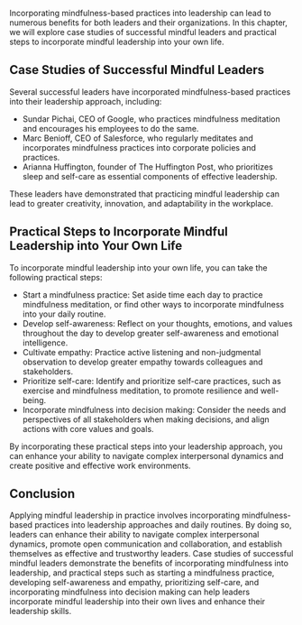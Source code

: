 
Incorporating mindfulness-based practices into leadership can lead to numerous benefits for both leaders and their organizations. In this chapter, we will explore case studies of successful mindful leaders and practical steps to incorporate mindful leadership into your own life.

Case Studies of Successful Mindful Leaders
------------------------------------------

Several successful leaders have incorporated mindfulness-based practices into their leadership approach, including:

* Sundar Pichai, CEO of Google, who practices mindfulness meditation and encourages his employees to do the same.
* Marc Benioff, CEO of Salesforce, who regularly meditates and incorporates mindfulness practices into corporate policies and practices.
* Arianna Huffington, founder of The Huffington Post, who prioritizes sleep and self-care as essential components of effective leadership.

These leaders have demonstrated that practicing mindful leadership can lead to greater creativity, innovation, and adaptability in the workplace.

Practical Steps to Incorporate Mindful Leadership into Your Own Life
--------------------------------------------------------------------

To incorporate mindful leadership into your own life, you can take the following practical steps:

* Start a mindfulness practice: Set aside time each day to practice mindfulness meditation, or find other ways to incorporate mindfulness into your daily routine.
* Develop self-awareness: Reflect on your thoughts, emotions, and values throughout the day to develop greater self-awareness and emotional intelligence.
* Cultivate empathy: Practice active listening and non-judgmental observation to develop greater empathy towards colleagues and stakeholders.
* Prioritize self-care: Identify and prioritize self-care practices, such as exercise and mindfulness meditation, to promote resilience and well-being.
* Incorporate mindfulness into decision making: Consider the needs and perspectives of all stakeholders when making decisions, and align actions with core values and goals.

By incorporating these practical steps into your leadership approach, you can enhance your ability to navigate complex interpersonal dynamics and create positive and effective work environments.

Conclusion
----------

Applying mindful leadership in practice involves incorporating mindfulness-based practices into leadership approaches and daily routines. By doing so, leaders can enhance their ability to navigate complex interpersonal dynamics, promote open communication and collaboration, and establish themselves as effective and trustworthy leaders. Case studies of successful mindful leaders demonstrate the benefits of incorporating mindfulness into leadership, and practical steps such as starting a mindfulness practice, developing self-awareness and empathy, prioritizing self-care, and incorporating mindfulness into decision making can help leaders incorporate mindful leadership into their own lives and enhance their leadership skills.
